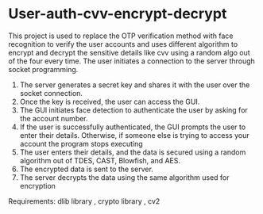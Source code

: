# User-auth-cvv-encrypt-decrypt
This project is used to replace the OTP verification method with face recognition to verify the user accounts and uses different algorithm to encrypt and decrypt the sensitive details like  cvv using a random algo out of the four every time.
The user initiates a connection to the server through socket programming.

1) The server generates a secret key and shares it with the user over the socket 
connection.
2) Once the key is received, the user can access the GUI.
3) The GUI initiates face detection to authenticate the user by asking for the account 
number.
4) If the user is successfully authenticated, the GUI prompts the user to enter their 
details. Otherwise, if someone else is trying to access your account the program 
stops executing
5) The user enters their details, and the data is secured using a random algorithm out 
of TDES, CAST, Blowfish, and AES.
6) The encrypted data is sent to the server.
7) The server decrypts the data using the same algorithm used for encryption 

Requirements: dlib library , crypto library , cv2
